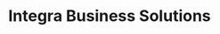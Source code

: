 ---
title: "Integra Business Solutions"
url: /newport/integra-business-solutions/
shop: Schreibwaren
---